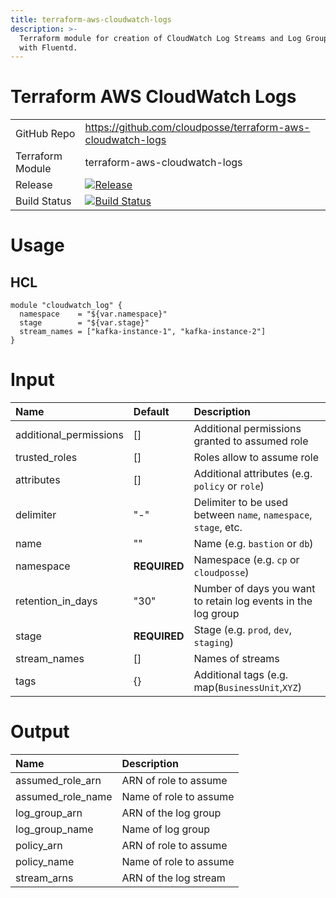 ```yaml
---
title: terraform-aws-cloudwatch-logs
description: >-
  Terraform module for creation of CloudWatch Log Streams and Log Groups for use
  with Fluentd.
---
```


# Terraform AWS CloudWatch Logs

|                  |                                                                                                                                                                        |
|:-----------------|:-----------------------------------------------------------------------------------------------------------------------------------------------------------------------|
| GitHub Repo      | <https://github.com/cloudposse/terraform-aws-cloudwatch-logs>                                                                                                          |
| Terraform Module | terraform-aws-cloudwatch-logs                                                                                                                                          |
| Release          | [![Release](https://img.shields.io/github/release/cloudposse/terraform-aws-cloudwatch-logs.svg)](https://github.com/cloudposse/terraform-aws-cloudwatch-logs/releases) |
| Build Status     | [![Build Status](https://travis-ci.org/cloudposse/terraform-aws-cloudwatch-logs.svg?branch=master)](https://travis-ci.org/cloudposse/terraform-aws-cloudwatch-logs)    |

# Usage

## HCL

```hcl
module "cloudwatch_log" {
  namespace    = "${var.namespace}"
  stage        = "${var.stage}"
  stream_names = ["kafka-instance-1", "kafka-instance-2"]
}
```

# Input

| Name                   | Default      | Description                                                     |
|:-----------------------|:-------------|:----------------------------------------------------------------|
| additional_permissions | []           | Additional permissions granted to assumed role                  |
| trusted_roles          | []           | Roles allow to assume role                                      |
| attributes             | []           | Additional attributes (e.g. `policy` or `role`)                 |
| delimiter              | "-"          | Delimiter to be used between `name`, `namespace`, `stage`, etc. |
| name                   | ""           | Name (e.g. `bastion` or `db`)                                   |
| namespace              | **REQUIRED** | Namespace (e.g. `cp` or `cloudposse`)                           |
| retention_in_days      | "30"         | Number of days you want to retain log events in the log group   |
| stage                  | **REQUIRED** | Stage (e.g. `prod`, `dev`, `staging`)                           |
| stream_names           | []           | Names of streams                                                |
| tags                   | {}           | Additional tags (e.g. map(`BusinessUnit`,`XYZ`)                 |

# Output

| Name              | Description            |
|:------------------|:-----------------------|
| assumed_role_arn  | ARN of role to assume  |
| assumed_role_name | Name of role to assume |
| log_group_arn     | ARN of the log group   |
| log_group_name    | Name of log group      |
| policy_arn        | ARN of role to assume  |
| policy_name       | Name of role to assume |
| stream_arns       | ARN of the log stream  |
